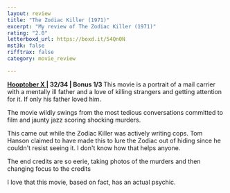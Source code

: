 ```yaml
---
layout: review
title: "The Zodiac Killer (1971)"
excerpt: "My review of The Zodiac Killer (1971)"
rating: "2.0"
letterboxd_url: https://boxd.it/54Qn0N
mst3k: false
rifftrax: false
category: movie_review

---
```


<b><a href="https://boxd.it/pmi12" rel="nofollow">Hooptober X </a>| 32/34 | Bonus 1/3
</b>
This movie is a portrait of a mail carrier with a mentally ill father and a love of killing strangers and getting attention for it. If only his father loved him.

The movie wildly swings from the most tedious conversations committed to film and jaunty jazz scoring shocking murders.

This came out while the Zodiac Killer was actively writing cops. Tom Hanson claimed to have made this to lure the Zodiac out of hiding since he couldn't resist seeing it. I don't know how that helps anyone.

The end credits are so eerie, taking photos of the murders and then changing focus to the credits 

I love that this movie, based on fact, has an actual psychic.